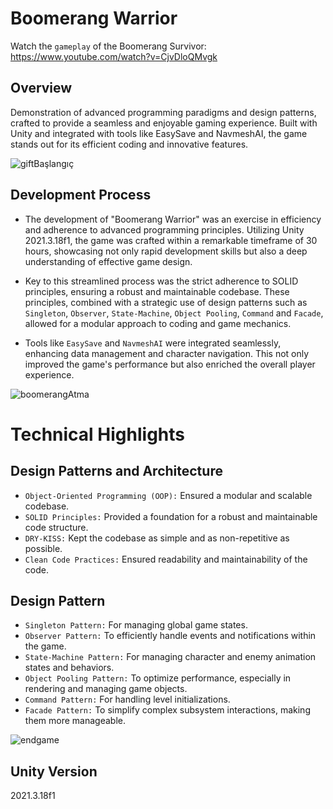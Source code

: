 # Boomerang Warrior

Watch the `gameplay` of the Boomerang Survivor: https://www.youtube.com/watch?v=CjvDloQMvgk  

## Overview
Demonstration of advanced programming paradigms and design patterns, crafted to provide a seamless and enjoyable gaming experience. Built with Unity and integrated with tools like EasySave and NavmeshAI, the game stands out for its efficient coding and innovative features.

![giftBaşlangıç](https://github.com/atakandll/Boomerang-Warrior/assets/130579265/4c0f68d0-3cc8-4392-aa68-a1c197f898de)

## Development Process

- The development of "Boomerang Warrior" was an exercise in efficiency and adherence to advanced programming principles. Utilizing Unity 2021.3.18f1, the game was crafted within a remarkable timeframe of 30 hours, showcasing not only rapid development skills but also a deep understanding of effective game design.

- Key to this streamlined process was the strict adherence to SOLID principles, ensuring a robust and maintainable codebase. These principles, combined with a strategic use of design patterns such as `Singleton`, `Observer`, `State-Machine`, `Object Pooling`, `Command` and `Facade`, allowed for a modular approach to coding and game mechanics.

- Tools like `EasySave` and `NavmeshAI` were integrated seamlessly, enhancing data management and character navigation. This not only improved the game's performance but also enriched the overall player experience.

![boomerangAtma](https://github.com/atakandll/Boomerang-Warrior/assets/130579265/467d69fe-e5e1-4c71-9e33-bd880e4480bc)


# Technical Highlights

## Design Patterns and Architecture
- `Object-Oriented Programming (OOP):` Ensured a modular and scalable codebase.
- `SOLID Principles:` Provided a foundation for a robust and maintainable code structure.
- `DRY-KISS:` Kept the codebase as simple and as non-repetitive as possible.
- `Clean Code Practices:` Ensured readability and maintainability of the code.

## Design Pattern
- `Singleton Pattern:` For managing global game states.
- `Observer Pattern:` To efficiently handle events and notifications within the game.
- `State-Machine Pattern:` For managing character and enemy animation states and behaviors.
- `Object Pooling Pattern:` To optimize performance, especially in rendering and managing game objects.
- `Command Pattern:` For handling level initializations.
- `Facade Pattern:` To simplify complex subsystem interactions, making them more manageable.
  

![endgame](https://github.com/atakandll/Boomerang-Warrior/assets/130579265/703efb4b-2743-42b2-8d12-c2abc61f072a)


## Unity Version
2021.3.18f1

